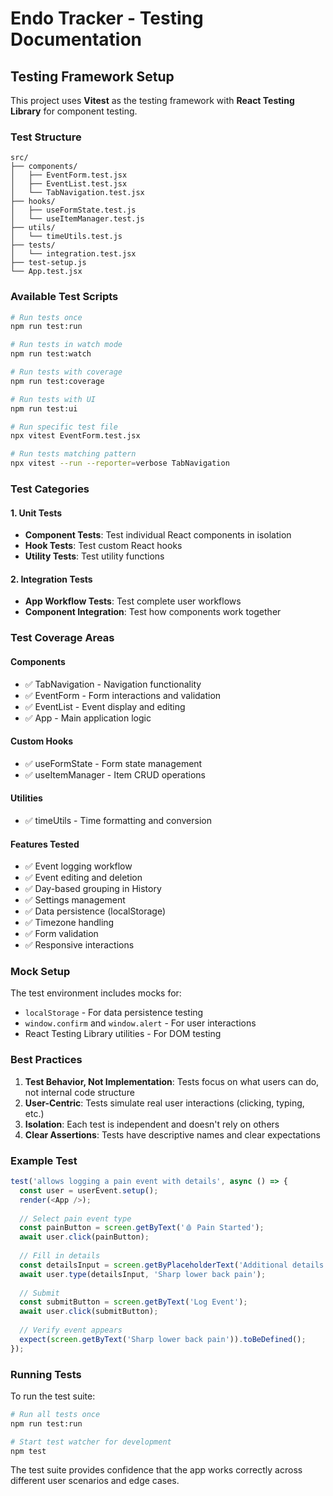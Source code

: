 # Endo Tracker - Testing Documentation

## Testing Framework Setup

This project uses **Vitest** as the testing framework with **React Testing Library** for component testing.

### Test Structure

```
src/
├── components/
│   ├── EventForm.test.jsx
│   ├── EventList.test.jsx
│   └── TabNavigation.test.jsx
├── hooks/
│   ├── useFormState.test.js
│   └── useItemManager.test.js
├── utils/
│   └── timeUtils.test.js
├── tests/
│   └── integration.test.jsx
├── test-setup.js
└── App.test.jsx
```

### Available Test Scripts

```bash
# Run tests once
npm run test:run

# Run tests in watch mode
npm run test:watch

# Run tests with coverage
npm run test:coverage

# Run tests with UI
npm run test:ui

# Run specific test file
npx vitest EventForm.test.jsx

# Run tests matching pattern
npx vitest --run --reporter=verbose TabNavigation
```

### Test Categories

#### 1. Unit Tests
- **Component Tests**: Test individual React components in isolation
- **Hook Tests**: Test custom React hooks
- **Utility Tests**: Test utility functions

#### 2. Integration Tests
- **App Workflow Tests**: Test complete user workflows
- **Component Integration**: Test how components work together

### Test Coverage Areas

#### Components
- ✅ TabNavigation - Navigation functionality
- ✅ EventForm - Form interactions and validation
- ✅ EventList - Event display and editing
- ✅ App - Main application logic

#### Custom Hooks  
- ✅ useFormState - Form state management
- ✅ useItemManager - Item CRUD operations

#### Utilities
- ✅ timeUtils - Time formatting and conversion

#### Features Tested
- ✅ Event logging workflow
- ✅ Event editing and deletion
- ✅ Day-based grouping in History
- ✅ Settings management
- ✅ Data persistence (localStorage)
- ✅ Timezone handling
- ✅ Form validation
- ✅ Responsive interactions

### Mock Setup

The test environment includes mocks for:
- `localStorage` - For data persistence testing
- `window.confirm` and `window.alert` - For user interactions
- React Testing Library utilities - For DOM testing

### Best Practices

1. **Test Behavior, Not Implementation**: Tests focus on what users can do, not internal code structure
2. **User-Centric**: Tests simulate real user interactions (clicking, typing, etc.)
3. **Isolation**: Each test is independent and doesn't rely on others
4. **Clear Assertions**: Tests have descriptive names and clear expectations

### Example Test

```javascript
test('allows logging a pain event with details', async () => {
  const user = userEvent.setup();
  render(<App />);
  
  // Select pain event type
  const painButton = screen.getByText('🩸 Pain Started');
  await user.click(painButton);
  
  // Fill in details
  const detailsInput = screen.getByPlaceholderText('Additional details...');
  await user.type(detailsInput, 'Sharp lower back pain');
  
  // Submit
  const submitButton = screen.getByText('Log Event');
  await user.click(submitButton);
  
  // Verify event appears
  expect(screen.getByText('Sharp lower back pain')).toBeDefined();
});
```

### Running Tests

To run the test suite:

```bash
# Run all tests once
npm run test:run

# Start test watcher for development
npm test
```

The test suite provides confidence that the app works correctly across different user scenarios and edge cases.
